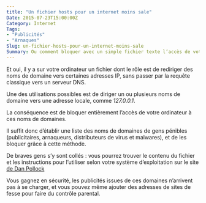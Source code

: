 ```yaml
---
title: "Un fichier hosts pour un internet moins sale"
Date: 2015-07-23T15:00:00Z
Category: Internet
Tags: 
- "Publicités"
- "Arnaques"
Slug: un-fichier-hosts-pour-un-internet-moins-sale
Summary: Ou comment bloquer avec un simple fichier texte l’accès de votre ordinateur aux bas-fonds de l’internet vérolé et publicitaire.
---
```


Et oui, il y a sur votre ordinateur un fichier dont le rôle est de rediriger des noms de domaine vers certaines adresses IP, sans passer par la requête classique vers un serveur DNS.

Une des utilisations possibles est de diriger un ou plusieurs noms de domaine vers une adresse locale, comme *127.0.0.1*.

La conséquence est de bloquer entièrement l’accès de votre ordinateur à ces noms de domaines.

Il suffit donc d’établir une liste des noms de domaines de gens pénibles (publicitaires, arnaqueurs, distributeurs de virus et malwares), et de les bloquer grâce à cette méthode.

De braves gens s’y sont collés : vous pourrez trouver le contenu du fichier et les instructions pour l’utiliser selon votre système d’exploitation sur le site [de Dan Pollock](http://someonewhocares.org/hosts/)

Vous gagnez en sécurité, les publicités issues de ces domaines n’arrivent pas à se charger, et vous pouvez même ajouter des adresses de sites de fesse pour faire du contrôle parental.

